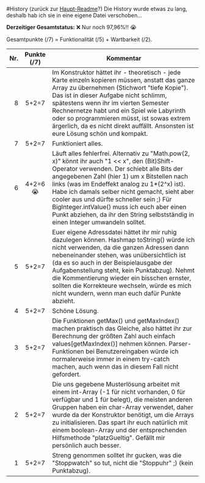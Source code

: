 #History (zurück zur [Haupt-Readme](../../)?)
Die History wurde etwas zu lang, deshalb hab ich sie in eine eigene Datei verschoben...

__Derzeitiger Gesamtstatus:__ :x: Nur noch 97,96%!! :sob:

Gesamtpunkte (/7) = Funktionalität (/5) + Wartbarkeit (/2).

| Nr. | Punkte (/7) | Kommentar
|----:|:-----------:|---
| 8   | 5+2=7       | Im Konstruktor hättet ihr - theoretisch - jede Karte einzeln kopieren müssen, anstatt das ganze Array zu übernehmen (Stichwort "tiefe Kopie"). Das ist in dieser Aufgabe nicht schlimm, spätestens wenn ihr im vierten Semester Rechnernetze habt und ein Spiel wie Labyrinth oder so programmieren müsst, ist sowas extrem ärgerlich, da es nicht direkt auffällt. Ansonsten ist eure Lösung schön und kompakt.
| 7   | 5+2=7       | Funktioniert alles.
| 6   | 4+2=6 :sob: | Läuft alles fehlerfrei. Alternativ zu "Math.pow(2, x)" könnt ihr auch "1 << x", den (Bit)Shift-Operator verwenden. Der schiebt alle Bits der angegebenen Zahl (hier 1) um x Bitstellen nach links (was im Endeffekt analog zu 1*(2^x) ist). Habe ich damals selber nicht gemacht, sieht aber cooler aus und dürfte schneller sein ;) Für BigInteger.intValue() muss ich euch aber einen Punkt abziehen, da ihr den String selbstständig in einen Integer umwandeln solltet.
| 5   | 5+2=7       | Euer eigene Adressdatei hättet ihr mir ruhig dazulegen können. Hashmap toString() würde ich nicht verwenden, da die ganzen Adressen dann nebeneinander stehen, was unübersichtlich ist (da es so auch in der Beispielausgabe der Aufgabenstellung steht, kein Punktabzug). Nehmt die Kommentierung wieder ein bisschen ernster, sollten die Korrekteure wechseln, würde es mich nicht wundern, wenn man euch dafür Punkte abzieht.
| 4   | 5+2=7       | Schöne Lösung.
| 3   | 5+2=7       | Die Funktionen getMax() und getMaxIndex() machen praktisch das Gleiche, also hättet ihr zur Berechnung der größten Zahl auch einfach values[getMaxIndex()] nehmen können. Parser-Funktionen bei Benutzereingaben würde ich normalerweise immer in einem try-catch machen, auch wenn das in diesem Fall nicht gefordert.
| 2   | 5+2=7       | Die uns gegebene Musterlösung arbeitet mit einem int-Array (-1 für nicht vorhanden, 0 für verfügbar und 1 für belegt), die meisten anderen Gruppen haben ein char-Array verwendet, daher wurde da der Konstruktor benötigt, um die Arrays zu initialisieren. Das spart ihr euch natürlich mit einem boolean-Array und der entsprechenden Hilfsmethode "platzGueltig". Gefällt mir persönlich auch besser.
| 1   | 5+2=7       | Streng genommen solltet ihr gucken, was die "Stoppwatch" so tut, nicht die "Stoppuhr" ;) (kein Punktabzug).
